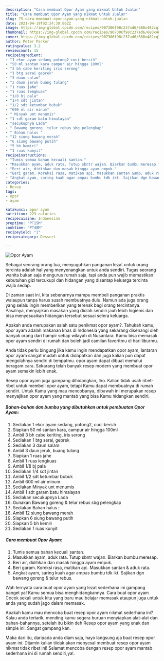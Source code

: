 ```yaml
---
description: "Cara membuat Opor Ayam yang nikmat Untuk Jualan"
title: "Cara membuat Opor Ayam yang nikmat Untuk Jualan"
slug: 75-cara-membuat-opor-ayam-yang-nikmat-untuk-jualan
date: 2021-04-19T02:24:30.862Z
image: https://img-global.cpcdn.com/recipes/907306f98c237ad6/680x482cq70/opor-ayam-foto-resep-utama.jpg
thumbnail: https://img-global.cpcdn.com/recipes/907306f98c237ad6/680x482cq70/opor-ayam-foto-resep-utama.jpg
cover: https://img-global.cpcdn.com/recipes/907306f98c237ad6/680x482cq70/opor-ayam-foto-resep-utama.jpg
author: Peter Parker
ratingvalue: 3.2
reviewcount: 15
recipeingredient:
- "1 ekor ayam sedang potong2 cuci bersih"
- "50 ml santan kara campur air hingga 100ml"
- "3 bh cabe keriting iris serong"
- "1 btg serai geprek"
- "3 daun salam"
- "3 daun jeruk buang tulang"
- "1 ruas jahe"
- "1 ruas lengkuas"
- "1/8 bj pala"
- "1/4 sdt jintan"
- "1/2 sdt ketumbar bubuk"
- "600 ml air minum"
- " Minyak unt menumis"
- "1 sdt garam batu himalayan"
- "secukupnya Lada"
- " Bawang goreng  telur rebus sbg pelengkap"
- " Bahan halus "
- "12 siung bawang merah"
- "6 siung bawang putih"
- "5 bh kemiri"
- "1 ruas kunyit"
recipeinstructions:
- "Tumis semua bahan kecuali santan."
- "Masukkan ayam, aduk rata. Tutup sbntr wajan. Biarkan bumbu meresap."
- "Beri air, didihkan dan masak hingga ayam empuk."
- "Beri garam. Koreksi rasa, matikan api. Masukkan santan &amp; aduk rata."
- "Angkat ayam, saring kuah agar ampas bumbu tdk ikt. Sajikan dgn bawang goreng &amp; telur rebus."
categories:
- Resep
tags:
- opor
- ayam

katakunci: opor ayam 
nutrition: 223 calories
recipecuisine: Indonesian
preptime: "PT15M"
cooktime: "PT48M"
recipeyield: "1"
recipecategory: Dessert

---
```



![Opor Ayam](https://img-global.cpcdn.com/recipes/907306f98c237ad6/680x482cq70/opor-ayam-foto-resep-utama.jpg)

Sebagai seorang orang tua, menyuguhkan panganan lezat untuk orang tercinta adalah hal yang menyenangkan untuk anda sendiri. Tugas seorang  wanita bukan saja mengurus rumah saja, tapi anda pun wajib memastikan kebutuhan gizi tercukupi dan hidangan yang disantap keluarga tercinta wajib sedap.

Di zaman  saat ini, kita sebenarnya mampu membeli panganan praktis walaupun tanpa harus susah membuatnya dulu. Namun ada juga orang yang selalu ingin memberikan yang terenak bagi orang tercintanya. Pasalnya, menyajikan masakan yang diolah sendiri jauh lebih higienis dan bisa menyesuaikan hidangan tersebut sesuai selera keluarga. 



Apakah anda merupakan salah satu penikmat opor ayam?. Tahukah kamu, opor ayam adalah makanan khas di Indonesia yang sekarang disenangi oleh banyak orang dari hampir setiap wilayah di Nusantara. Kamu bisa memasak opor ayam sendiri di rumah dan boleh jadi camilan favoritmu di hari liburmu.

Anda tidak perlu bingung jika kamu ingin mendapatkan opor ayam, lantaran opor ayam sangat mudah untuk didapatkan dan juga kalian pun dapat mengolahnya sendiri di tempatmu. opor ayam dapat dibuat memalui beragam cara. Sekarang telah banyak resep modern yang membuat opor ayam semakin lebih enak.

Resep opor ayam juga gampang dihidangkan, lho. Kalian tidak usah ribet-ribet untuk membeli opor ayam, tetapi Kamu dapat membuatnya di rumah sendiri. Untuk Kamu yang mau mencobanya, dibawah ini merupakan resep menyajikan opor ayam yang mantab yang bisa Kamu hidangkan sendiri.

<!--inarticleads1-->

##### Bahan-bahan dan bumbu yang dibutuhkan untuk pembuatan Opor Ayam:

1. Sediakan 1 ekor ayam sedang, potong2, cuci bersih
1. Siapkan 50 ml santan kara, campur air hingga 100ml
1. Ambil 3 bh cabe keriting, iris serong
1. Sediakan 1 btg serai, geprek
1. Sediakan 3 daun salam
1. Ambil 3 daun jeruk, buang tulang
1. Siapkan 1 ruas jahe
1. Ambil 1 ruas lengkuas
1. Ambil 1/8 bj pala
1. Sediakan 1/4 sdt jintan
1. Ambil 1/2 sdt ketumbar bubuk
1. Ambil 600 ml air minum
1. Sediakan  Minyak unt menumis
1. Ambil 1 sdt garam batu himalayan
1. Sediakan secukupnya Lada
1. Gunakan  Bawang goreng &amp; telur rebus sbg pelengkap
1. Sediakan  Bahan halus :
1. Ambil 12 siung bawang merah
1. Siapkan 6 siung bawang putih
1. Siapkan 5 bh kemiri
1. Sediakan 1 ruas kunyit




<!--inarticleads2-->

##### Cara membuat Opor Ayam:

1. Tumis semua bahan kecuali santan.
1. Masukkan ayam, aduk rata. Tutup sbntr wajan. Biarkan bumbu meresap.
1. Beri air, didihkan dan masak hingga ayam empuk.
1. Beri garam. Koreksi rasa, matikan api. Masukkan santan &amp; aduk rata.
1. Angkat ayam, saring kuah agar ampas bumbu tdk ikt. Sajikan dgn bawang goreng &amp; telur rebus.




Wah ternyata cara buat opor ayam yang lezat sederhana ini gampang banget ya! Kamu semua bisa menghidangkannya. Cara buat opor ayam Cocok sekali untuk kita yang baru mau belajar memasak ataupun juga untuk anda yang sudah jago dalam memasak.

Apakah kamu mau mencoba buat resep opor ayam nikmat sederhana ini? Kalau anda tertarik, mending kamu segera buruan menyiapkan alat-alat dan bahan-bahannya, setelah itu bikin deh Resep opor ayam yang enak dan simple ini. Sangat gampang kan. 

Maka dari itu, daripada anda diam saja, hayo langsung aja buat resep opor ayam ini. Dijamin kalian tiidak akan menyesal membuat resep opor ayam nikmat tidak ribet ini! Selamat mencoba dengan resep opor ayam mantab sederhana ini di rumah sendiri,ya!.


